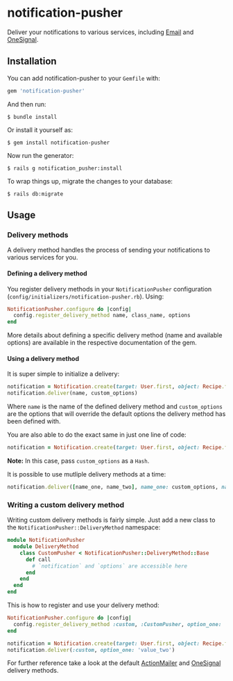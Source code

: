 # notification-pusher

Deliver your notifications to various services, including [Email](notification-pusher-actionmailer) and [OneSignal](notification-pusher-onesignal).

## Installation

You can add notification-pusher to your `Gemfile` with:

```ruby
gem 'notification-pusher'
```

And then run:

    $ bundle install

Or install it yourself as:

    $ gem install notification-pusher

Now run the generator:

    $ rails g notification_pusher:install

To wrap things up, migrate the changes to your database:

    $ rails db:migrate

## Usage

### Delivery methods

A delivery method handles the process of sending your notifications to various services for you.

#### Defining a delivery method

You register delivery methods in your `NotificationPusher` configuration (`config/initializers/notification-pusher.rb`). Using:

```ruby
NotificationPusher.configure do |config|
  config.register_delivery_method name, class_name, options
end
```

More details about defining a specific delivery method (name and available options) are available in the respective documentation of the gem.

#### Using a delivery method

It is super simple to initialize a delivery:

```ruby
notification = Notification.create(target: User.first, object: Recipe.first)
notification.deliver(name, custom_options)
```

Where `name` is the name of the defined delivery method and `custom_options` are the options that will override the default options the delivery method has been defined with.

You are also able to do the exact same in just one line of code:

```ruby
notification = Notification.create(target: User.first, object: Recipe.first, delivery_method: name, delivery_options: custom_options)
```

**Note:** In this case, pass `custom_options` as a `Hash`.

It is possible to use mutliple delivery methods at a time:

```ruby
notification.deliver([name_one, name_two], name_one: custom_options, name_two: custom_options)
```

### Writing a custom delivery method

Writing custom delivery methods is fairly simple. Just add a new class to the `NotificationPusher::DeliveryMethod` namespace:

```ruby
module NotificationPusher
  module DeliveryMethod
    class CustomPusher < NotificationPusher::DeliveryMethod::Base
      def call
        # `notification` and `options` are accessible here
      end
    end
  end
end
```

This is how to register and use your delivery method:

```ruby
NotificationPusher.configure do |config|
  config.register_delivery_method :custom, :CustomPusher, option_one: 'value_one'
end
```

```ruby
notification = Notification.create(target: User.first, object: Recipe.first)
notification.deliver(:custom, option_one: 'value_two')
```

For further reference take a look at the default [ActionMailer](notification-pusher-actionmailer) and [OneSignal](notification-pusher-onesignal) delivery methods.
